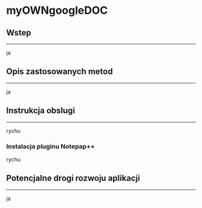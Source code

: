 # myOWNgoogleDOC
## Wstep
___

ja

## Opis zastosowanych metod
___

ja

## Instrukcja obslugi
___

rychu

### Instalacja pluginu Notepap++

rychu

## Potencjalne drogi rozwoju aplikacji
___

ja
